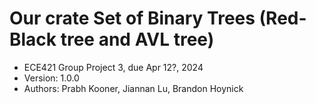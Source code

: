 # Our crate Set of Binary Trees (Red-Black tree and AVL tree)
- ECE421 Group Project 3, due Apr 12?, 2024  
- Version: 1.0.0
- Authors: Prabh Kooner, Jiannan Lu, Brandon Hoynick

